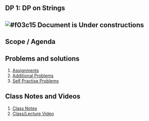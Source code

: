 
## DP 1: DP on Strings

## ![#f03c15](https://placehold.co/15x15/f03c15/f03c15.png) Document is Under constructions

## Scope / Agenda
  

## Problems and solutions

1. [Assignments]()
2. [Additional Problems]()
3. [Self Practise Problems]()

## Class Notes and Videos

1. [Class Notes](../../self/DSA%204.2/DP%201%20DP%20on%20Strings.md)
2. [Class/Lecture Video](https://youtu.be/0ezsvU_fn9I)